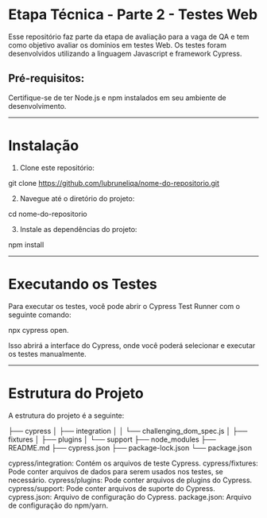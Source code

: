 # Etapa Técnica - Parte 2 - Testes Web

Esse repositório faz parte da etapa de avaliação para a vaga de QA e tem como objetivo avaliar os domínios em testes Web. Os testes foram desenvolvidos utilizando a linguagem Javascript e framework Cypress.

## Pré-requisitos:

Certifique-se de ter Node.js e npm instalados em seu ambiente de desenvolvimento.

___________________________________________________________________________________________________________________________________________________________________________________________________________________

# Instalação

1. Clone este repositório:

git clone https://github.com/lubruneliqa/nome-do-repositorio.git

2. Navegue até o diretório do projeto:

cd nome-do-repositorio

3. Instale as dependências do projeto:

npm install
___________________________________________________________________________________________________________________________________________________________________________________________________________________

# Executando os Testes

Para executar os testes, você pode abrir o Cypress Test Runner com o seguinte comando:

npx cypress open.

Isso abrirá a interface do Cypress, onde você poderá selecionar e executar os testes manualmente.
__________________________________________________________________________________________________________________________________________________________________________________________________________________

# Estrutura do Projeto

A estrutura do projeto é a seguinte:

├── cypress
│   ├── integration
│   │   └── challenging_dom_spec.js
│   ├── fixtures
│   ├── plugins
│   └── support
├── node_modules
├── README.md
├── cypress.json
├── package-lock.json
└── package.json

cypress/integration: Contém os arquivos de teste Cypress.
cypress/fixtures: Pode conter arquivos de dados para serem usados nos testes, se necessário.
cypress/plugins: Pode conter arquivos de plugins do Cypress.
cypress/support: Pode conter arquivos de suporte do Cypress.
cypress.json: Arquivo de configuração do Cypress.
package.json: Arquivo de configuração do npm/yarn.


